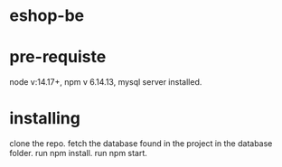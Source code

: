 # eshop-be
# pre-requiste
node v:14.17+, npm v 6.14.13, mysql server installed.
# installing
clone the repo.
fetch the database found in the project in the database folder.
run npm install.
run npm start.
